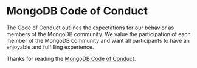 # MongoDB Code of Conduct

The Code of Conduct outlines the expectations for our behavior as members of the MongoDB community.
We value the participation of each member of the MongoDB community and want all participants to have an enjoyable and fulfilling experience.

Thanks for reading the [MongoDB Code of Conduct](https://www.mongodb.com/community-code-of-conduct).
